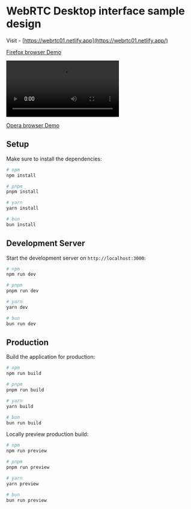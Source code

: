 # WebRTC Desktop interface sample design

Visit - [https://webrtc01.netlify.app](https://webrtc01.netlify.app/)

[Firefox browser Demo](https://youtu.be/Mw1RER_nkEA)

<video controls src="firefox_browser_demo.mp4" title="Title"></video>

[Opera browser Demo](https://youtu.be/r91U-JnaW2E)


## Setup

Make sure to install the dependencies:

```bash
# npm
npm install

# pnpm
pnpm install

# yarn
yarn install

# bun
bun install
```

## Development Server

Start the development server on `http://localhost:3000`:

```bash
# npm
npm run dev

# pnpm
pnpm run dev

# yarn
yarn dev

# bun
bun run dev
```

## Production

Build the application for production:

```bash
# npm
npm run build

# pnpm
pnpm run build

# yarn
yarn build

# bun
bun run build
```

Locally preview production build:

```bash
# npm
npm run preview

# pnpm
pnpm run preview

# yarn
yarn preview

# bun
bun run preview
```
